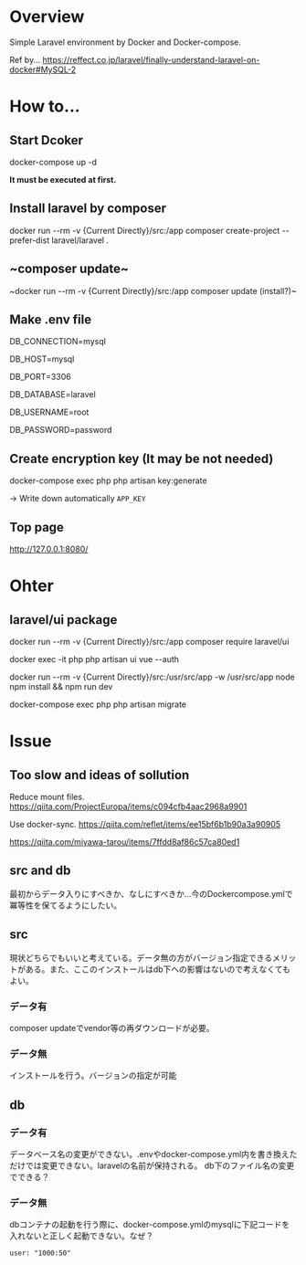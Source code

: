 # Overview
Simple Laravel environment by Docker and Docker-compose.

Ref by...
https://reffect.co.jp/laravel/finally-understand-laravel-on-docker#MySQL-2


# How to...
## Start Dcoker
docker-compose up -d

**It must be executed at first.**

## Install laravel by composer
docker run --rm -v {Current Directly}/src:/app composer create-project --prefer-dist laravel/laravel .

## ~composer update~
~docker run --rm -v {Current Directly}/src:/app composer update (install?)~

## Make .env file
DB_CONNECTION=mysql

DB_HOST=mysql

DB_PORT=3306

DB_DATABASE=laravel

DB_USERNAME=root

DB_PASSWORD=password

## Create encryption key (It may be not needed)
docker-compose exec php php artisan key:generate

-> Write down automatically `APP_KEY`

## Top page
http://127.0.0.1:8080/


# Ohter
## laravel/ui package
docker run --rm -v {Current Directly}/src:/app composer require laravel/ui

docker exec -it php php artisan ui vue --auth

docker run --rm -v {Current Directly}/src:/usr/src/app -w /usr/src/app node npm install && npm run dev

docker-compose exec php php artisan migrate

# Issue
## Too slow and ideas of sollution
Reduce mount files.
https://qiita.com/ProjectEuropa/items/c094cfb4aac2968a9901

Use docker-sync.
https://qiita.com/reflet/items/ee15bf6b1b90a3a90905

https://qiita.com/miyawa-tarou/items/7ffdd8af86c57ca80ed1

## src and db
最初からデータ入りにすべきか、なしにすべきか…今のDockercompose.ymlで冪等性を保てるようにしたい。

## src
現状どちらでもいいと考えている。データ無の方がバージョン指定できるメリットがある。また、ここのインストールはdb下への影響はないので考えなくてもよい。
### データ有
composer updateでvendor等の再ダウンロードが必要。 
### データ無
インストールを行う。バージョンの指定が可能

## db
### データ有
データベース名の変更ができない。.envやdocker-compose.yml内を書き換えただけでは変更できない。laravelの名前が保持される。
db下のファイル名の変更でできる？
### データ無
dbコンテナの起動を行う際に、docker-compose.ymlのmysqlに下記コードを入れないと正しく起動できない。なぜ？
```
user: "1000:50"
```

